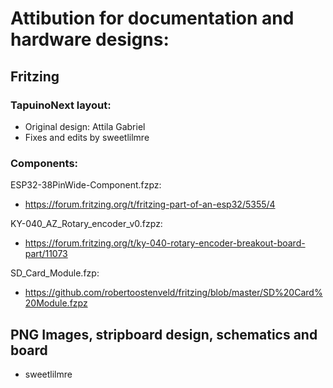 # Attibution for documentation and hardware designs:

## Fritzing
### TapuinoNext layout:

- Original design: Attila Gabriel  
- Fixes and edits by sweetlilmre

### Components:

ESP32-38PinWide-Component.fzpz:  
- https://forum.fritzing.org/t/fritzing-part-of-an-esp32/5355/4

KY-040_AZ_Rotary_encoder_v0.fzpz:  
- https://forum.fritzing.org/t/ky-040-rotary-encoder-breakout-board-part/11073

SD_Card_Module.fzp:  
- https://github.com/robertoostenveld/fritzing/blob/master/SD%20Card%20Module.fzpz

## PNG Images, stripboard design, schematics and board
- sweetlilmre

